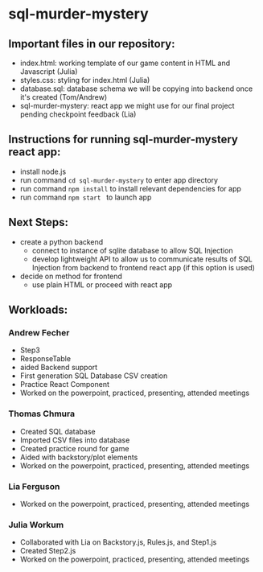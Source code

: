 # sql-murder-mystery

## Important files in our repository:
- index.html: working template of our game content in HTML and Javascript (Julia)
- styles.css: styling for index.html (Julia)
- database.sql: database schema we will be copying into backend once it's created (Tom/Andrew)
- sql-murder-mystery: react app we might use for our final project pending checkpoint feedback (Lia)


## Instructions for running sql-murder-mystery react app:
- install node.js
- run command `cd sql-murder-mystery` to enter app directory
- run command `npm install` to install relevant dependencies for app
- run command `npm start ` to launch app


## Next Steps:
- create a python backend
  - connect to instance of sqlite database to allow SQL Injection
  - develop lightweight API to allow us to communicate results of SQL Injection from backend to frontend react app (if this option is used)
- decide on method for frontend
  - use plain HTML or proceed with react app

## Workloads:
### Andrew Fecher
- Step3
- ResponseTable
- aided Backend support
- First generation SQL Database CSV creation
- Practice React Component
- Worked on the powerpoint, practiced, presenting, attended meetings

### Thomas Chmura
- Created SQL database
- Imported CSV files into database
- Created practice round for game 
- Aided with backstory/plot elements
- Worked on the powerpoint, practiced, presenting, attended meetings

### Lia Ferguson
- Worked on the powerpoint, practiced, presenting, attended meetings

### Julia Workum
- Collaborated with Lia on Backstory.js, Rules.js, and Step1.js
- Created Step2.js
- Worked on the powerpoint, practiced, presenting, attended meetings
